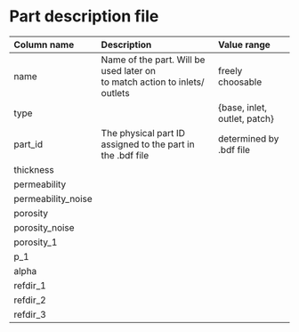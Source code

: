  # Part description file 

| Column name | Description | Value range |
| :--- | :--- | :--- |      
| name | Name of the part. Will be used later on <br>to match action to inlets/ outlets | freely choosable |
| type | | {base, inlet, outlet, patch} |
| part_id | The physical part ID assigned to the part in the .bdf file | determined by .bdf file |
| thickness | | |
| permeability | | |
| permeability_noise | | |
| porosity | | |
| porosity_noise | | |
| porosity_1 | | | 
| p_1 | | | 
| alpha | | | 
| refdir_1 | | |
| refdir_2 | | |
| refdir_3 | | |